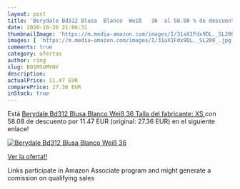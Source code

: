 ```yaml
---
layout: post
title: 'Berydale Bd312 Blusa  Blanco  Weiß   36  al 58.08 % de descuento'
date: 2020-10-26 21:06:31
thumbnailImage: 'https://m.media-amazon.com/images/I/31aX1Fdx9DL._SL200_.jpg'
images: [ 'https://m.media-amazon.com/images/I/31aX1Fdx9DL._SL200_.jpg' ]
comments: true
category: ofertas
author: ring
slug: B01MSUMYHY
description:
actualPrice: 11.47 EUR
comparePrice: 27.36 EUR
inStock: true
---
```


Está [Berydale Bd312 Blusa  Blanco  Weiß   36  Talla del fabricante: XS ](https://www.amazon.es/dp/B01MSUMYHY/?tag=tolees-21) con 58.08 de descuento por 11.47 EUR (original: 27.36 EUR) en el siguiente enlace!

[![Berydale Bd312 Blusa  Blanco  Weiß   36 ](https://m.media-amazon.com/images/I/31aX1Fdx9DL._SL200_.jpg)](https://www.amazon.es/dp/B01MSUMYHY/?tag=tolees-21)

[Ver la oferta!!](https://www.amazon.es/dp/B01MSUMYHY/?tag=tolees-21)

Links participate in Amazon Associate program and might generate a comission on qualifying sales


